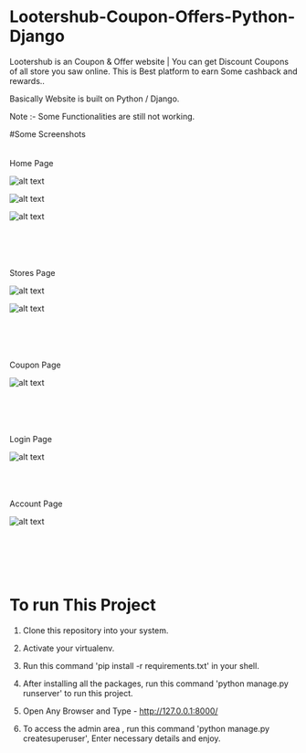 # Lootershub-Coupon-Offers-Python-Django

 Lootershub is an Coupon & Offer website | You can get Discount Coupons of all store you saw online. This is Best platform to earn Some cashback and rewards..
 
Basically Website is built on Python / Django.
 
Note :- Some Functionalities are still not working.


#Some Screenshots
<br /><br /><br />
Home Page
<br />

![alt text](https://github.com/siddheshgarud/Lootershub-Coupon-Offers-Python-Django/blob/master/screenshots/Screenshot1.png?raw=true)

![alt text](https://github.com/siddheshgarud/Lootershub-Coupon-Offers-Python-Django/blob/master/screenshots/Screenshot2.png?raw=true)

![alt text](https://github.com/siddheshgarud/Lootershub-Coupon-Offers-Python-Django/blob/master/screenshots/Screenshot3.png?raw=true)

<br /><br /><br /><br />
Stores Page
<br />

![alt text](https://github.com/siddheshgarud/Lootershub-Coupon-Offers-Python-Django/blob/master/screenshots/Screenshot4.png?raw=true)

![alt text](https://github.com/siddheshgarud/Lootershub-Coupon-Offers-Python-Django/blob/master/screenshots/Screenshot5.png?raw=true)

<br /><br /><br /><br />
Coupon Page
<br />

![alt text](https://github.com/siddheshgarud/Lootershub-Coupon-Offers-Python-Django/blob/master/screenshots/Screenshot6.png?raw=true)

<br /><br /><br /><br />
Login Page
<br />

![alt text](https://github.com/siddheshgarud/Lootershub-Coupon-Offers-Python-Django/blob/master/screenshots/Screenshot7.png?raw=true)
<br /><br /><br /><br />

Account Page
<br />

![alt text](https://github.com/siddheshgarud/Lootershub-Coupon-Offers-Python-Django/blob/master/screenshots/Screenshot8.png?raw=true)




<br /><br /><br /><br />

















# To run This Project
1. Clone this repository into your system.

2. Activate your virtualenv.

3. Run this command 'pip install -r requirements.txt' in your shell.

4. After installing all the packages, run this command 'python manage.py runserver' to run this project.

5. Open Any Browser and Type - http://127.0.0.1:8000/

6. To access the admin area , run this command 'python manage.py createsuperuser', Enter necessary details and enjoy.
